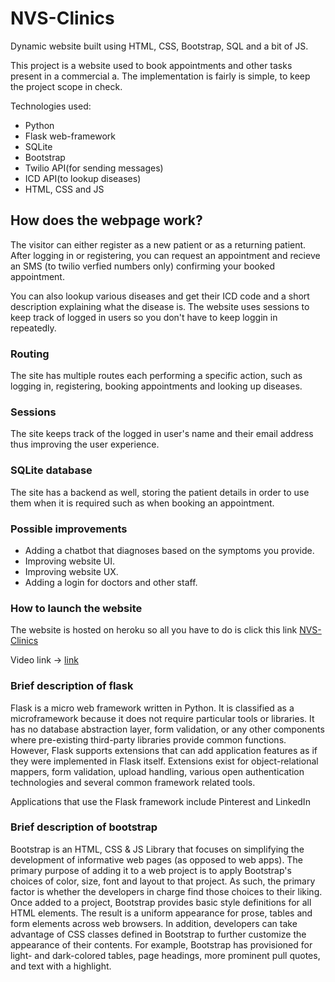 # NVS-Clinics
Dynamic website built using HTML, CSS, Bootstrap, SQL and a bit of JS.

This project is a website used to book appointments and other tasks present in a commercial a. The implementation is fairly is simple, to keep the project scope in check.

Technologies used:

- Python
- Flask web-framework
- SQLite
- Bootstrap
- Twilio API(for sending messages)
- ICD API(to lookup diseases)
- HTML, CSS and JS

## How does the webpage work?

The visitor can either register as a new patient or as a returning patient. After logging in or registering, you can request an appointment and recieve an SMS (to twilio verfied numbers only) confirming your booked appointment.

You can also lookup various diseases and get their ICD code and a short description explaining what the disease is. The website uses sessions to keep track of logged in users so you don't have to keep loggin in repeatedly.

### Routing
The site has multiple routes each performing a specific action, such as logging in, registering, booking appointments and looking up diseases.

### Sessions
The site keeps track of the logged in user's name and their email address thus improving the user experience.

### SQLite database
The site has a backend as well, storing the patient details in order to use them when it is required such as when booking an appointment.

### Possible improvements
- Adding a chatbot that diagnoses based on the symptoms you provide.
- Improving website UI.
- Improving website UX.
- Adding a login for doctors and other staff.

### How to launch the website
The website is hosted on heroku so all you have to do is click this link [NVS-Clinics](https://nvs-clinics.herokuapp.com/)

Video link -> [link](https://youtu.be/spHN9mPrWac)

### Brief description of flask
Flask is a micro web framework written in Python. It is classified as a microframework because it does not require particular tools or libraries. It has no database abstraction layer, form validation, or any other components where pre-existing third-party libraries provide common functions. However, Flask supports extensions that can add application features as if they were implemented in Flask itself. Extensions exist for object-relational mappers, form validation, upload handling, various open authentication technologies and several common framework related tools.

Applications that use the Flask framework include Pinterest and LinkedIn

### Brief description of bootstrap
Bootstrap is an HTML, CSS & JS Library that focuses on simplifying the development of informative web pages (as opposed to web apps). The primary purpose of adding it to a web project is to apply Bootstrap's choices of color, size, font and layout to that project. As such, the primary factor is whether the developers in charge find those choices to their liking. Once added to a project, Bootstrap provides basic style definitions for all HTML elements. The result is a uniform appearance for prose, tables and form elements across web browsers. In addition, developers can take advantage of CSS classes defined in Bootstrap to further customize the appearance of their contents. For example, Bootstrap has provisioned for light- and dark-colored tables, page headings, more prominent pull quotes, and text with a highlight.
